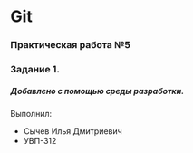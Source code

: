 # Git
### Практическая работа №5
### Задание 1.
##### Добавлено с помощью среды разработки.
Выполнил:
* Сычев Илья Дмитриевич
* УВП-312
